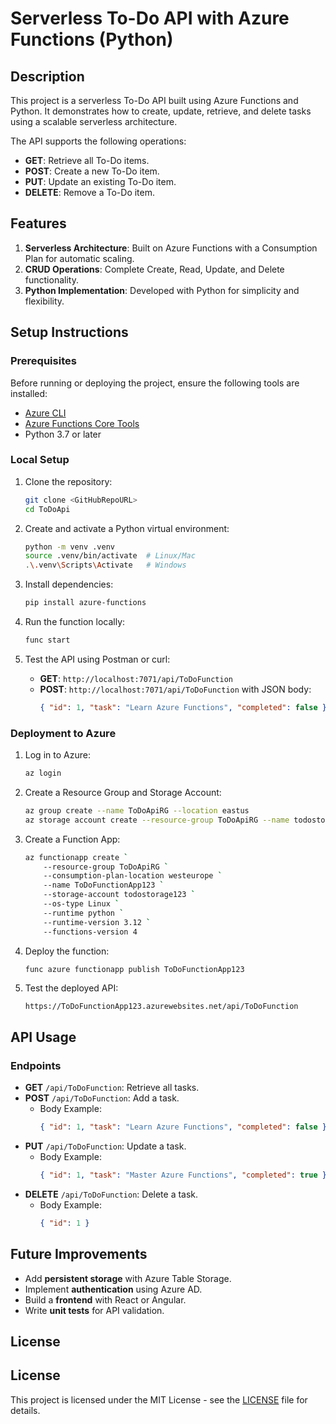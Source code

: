 # Serverless To-Do API with Azure Functions (Python)

## Description
This project is a serverless To-Do API built using Azure Functions and Python. It demonstrates how to create, update, retrieve, and delete tasks using a scalable serverless architecture.

The API supports the following operations:
- **GET**: Retrieve all To-Do items.
- **POST**: Create a new To-Do item.
- **PUT**: Update an existing To-Do item.
- **DELETE**: Remove a To-Do item.

## Features
1. **Serverless Architecture**: Built on Azure Functions with a Consumption Plan for automatic scaling.
2. **CRUD Operations**: Complete Create, Read, Update, and Delete functionality.
3. **Python Implementation**: Developed with Python for simplicity and flexibility.

## Setup Instructions

### Prerequisites
Before running or deploying the project, ensure the following tools are installed:
- [Azure CLI](https://learn.microsoft.com/en-us/cli/azure/install-azure-cli)
- [Azure Functions Core Tools](https://learn.microsoft.com/en-us/azure/azure-functions/functions-run-local)
- Python 3.7 or later

### Local Setup
1. Clone the repository:
   ```bash
   git clone <GitHubRepoURL>
   cd ToDoApi
   ```

2. Create and activate a Python virtual environment:
   ```bash
   python -m venv .venv
   source .venv/bin/activate  # Linux/Mac
   .\.venv\Scripts\Activate   # Windows
   ```

3. Install dependencies:
   ```bash
   pip install azure-functions
   ```

4. Run the function locally:
   ```bash
   func start
   ```

5. Test the API using Postman or curl:
   - **GET**: `http://localhost:7071/api/ToDoFunction`
   - **POST**: `http://localhost:7071/api/ToDoFunction` with JSON body:
     ```json
     { "id": 1, "task": "Learn Azure Functions", "completed": false }
     ```

### Deployment to Azure
1. Log in to Azure:
   ```bash
   az login
   ```

2. Create a Resource Group and Storage Account:
   ```bash
   az group create --name ToDoApiRG --location eastus
   az storage account create --resource-group ToDoApiRG --name todostorage123 --location eastus --sku Standard_LRS
   ```

3. Create a Function App:
   ```bash
   az functionapp create `
       --resource-group ToDoApiRG `
       --consumption-plan-location westeurope `
       --name ToDoFunctionApp123 `
       --storage-account todostorage123 `
       --os-type Linux `
       --runtime python `
       --runtime-version 3.12 `
       --functions-version 4
   ```

4. Deploy the function:
   ```bash
   func azure functionapp publish ToDoFunctionApp123
   ```

5. Test the deployed API:
   ```
   https://ToDoFunctionApp123.azurewebsites.net/api/ToDoFunction
   ```

## API Usage
### Endpoints
- **GET** `/api/ToDoFunction`: Retrieve all tasks.
- **POST** `/api/ToDoFunction`: Add a task.
  - Body Example:
    ```json
    { "id": 1, "task": "Learn Azure Functions", "completed": false }
    ```
- **PUT** `/api/ToDoFunction`: Update a task.
  - Body Example:
    ```json
    { "id": 1, "task": "Master Azure Functions", "completed": true }
    ```
- **DELETE** `/api/ToDoFunction`: Delete a task.
  - Body Example:
    ```json
    { "id": 1 }
    ```

## Future Improvements
- Add **persistent storage** with Azure Table Storage.
- Implement **authentication** using Azure AD.
- Build a **frontend** with React or Angular.
- Write **unit tests** for API validation.

## License
## License
This project is licensed under the MIT License - see the [LICENSE](./LICENSE.txt) file for details.

